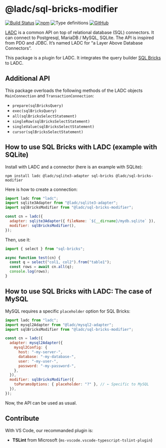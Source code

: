 # @ladc/sql-bricks-modifier

<!-- [![Dependencies Status](https://david-dm.org/paroi-tech/ladc-sql-bricks-modifier/status.svg)](https://david-dm.org/paroi-tech/ladc-sql-bricks-modifier)
[![Codacy Badge](https://api.codacy.com/project/badge/Grade/395c5ccd121545f4860c1bd05740de7e)](https://www.codacy.com/manual/paroi-tech/ladc-sql-bricks-modifier?utm_source=github.com&amp;utm_medium=referral&amp;utm_content=paroi-tech/ladc-sql-bricks-modifier&amp;utm_campaign=Badge_Grade) -->

[![Build Status](https://travis-ci.com/paroi-tech/ladc.svg?branch=master)](https://travis-ci.com/paroi-tech/ladc)
[![npm](https://img.shields.io/npm/dm/@ladc/sql-bricks-modifier)](https://www.npmjs.com/package/@ladc/sql-bricks-modifier)
![Type definitions](https://img.shields.io/npm/types/@ladc/sql-bricks-modifier)
[![GitHub](https://img.shields.io/github/license/paroi-tech/ladc)](https://github.com/paroi-tech/ladc)

[LADC](https://github.com/paroi-tech/ladc/tree/master/ladc) is a common API on top of relational database (SQL) connectors. It can connect to Postgresql, MariaDB / MySQL, SQLite. The API is inspired from PDO and JDBC. It’s named LADC for “a Layer Above Database Connectors”.

This package is a plugin for LADC. It integrates the query builder [SQL Bricks](https://github.com/CSNW/sql-bricks) to LADC.

## Additional API

This package overloads the following methods of the LADC objects `MainConnection` and `TransactionConnection`:

- `prepare(sqlBricksQuery)`
- `exec(sqlBricksQuery)`
- `all(sqlBricksSelectStatement)`
- `singleRow(sqlBricksSelectStatement)`
- `singleValue(sqlBricksSelectStatement)`
- `cursor(sqlBricksSelectStatement)`

## How to use SQL Bricks with LADC (example with SQLite)

Install with LADC and a connector (here is an example with SQLite):

```
npm install ladc @ladc/sqlite3-adapter sql-bricks @ladc/sql-bricks-modifier
```

Here is how to create a connection:

```js
import ladc from "ladc";
import sqlite3Adapter from "@ladc/sqlite3-adapter";
import sqlBricksModifier from "@ladc/sql-bricks-modifier";

const cn = ladc({
  adapter: sqlite3Adapter({ fileName: `${__dirname}/mydb.sqlite` }),
  modifier: sqlBricksModifier(),
});
```

Then, use it:

```js
import { select } from "sql-bricks";

async function test(cn) {
  const q = select("col1, col2").from("table1");
  const rows = await cn.all(q);
  console.log(rows);
}
```

## How to use SQL Bricks with LADC: The case of MySQL

MySQL requires a specific `placeholder` option for SQL Bricks:

```js
import ladc from "ladc";
import mysql2Adapter from "@ladc/mysql2-adapter";
import sqlBricksModifier from "@ladc/sql-bricks-modifier";

const cn = ladc({
  adapter: mysql2Adapter({
    mysql2Config: {
      host: "-my-server-",
      database: "-my-database-",
      user: "-my-user-",
      password: "-my-password-",
    },
  }),
  modifier: sqlBricksModifier({
    toParamsOptions: { placeholder: "?" }, // ← Specific to MySQL
  }),
});
```

Now, the API can be used as usual.

## Contribute

With VS Code, our recommanded plugin is:

- **TSLint** from Microsoft (`ms-vscode.vscode-typescript-tslint-plugin`)
